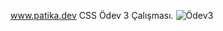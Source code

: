 www.patika.dev CSS Ödev 3 Çalışması.
![Ödev3](https://www.hizliresim.com/jgxdcjh][img]https://i.hizliresim.com/jgxdcjh.png)